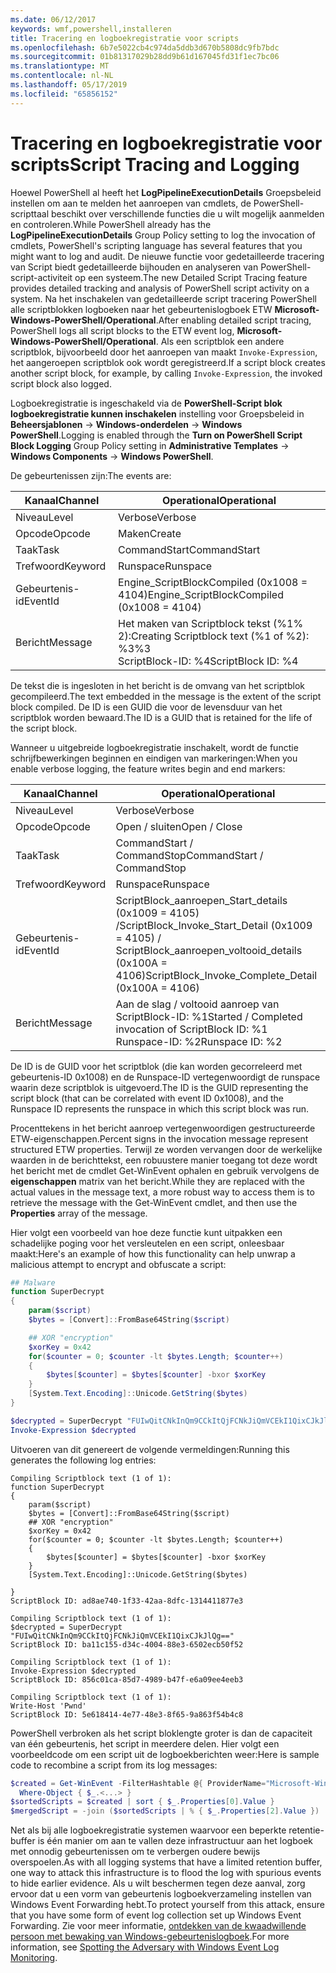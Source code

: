 ```yaml
---
ms.date: 06/12/2017
keywords: wmf,powershell,installeren
title: Tracering en logboekregistratie voor scripts
ms.openlocfilehash: 6b7e5022cb4c974da5ddb3d670b5808dc9fb7bdc
ms.sourcegitcommit: 01b81317029b28dd9b61d167045fd31f1ec7bc06
ms.translationtype: MT
ms.contentlocale: nl-NL
ms.lasthandoff: 05/17/2019
ms.locfileid: "65856152"
---
```

# <a name="script-tracing-and-logging"></a><span data-ttu-id="cef8f-103">Tracering en logboekregistratie voor scripts</span><span class="sxs-lookup"><span data-stu-id="cef8f-103">Script Tracing and Logging</span></span>

<span data-ttu-id="cef8f-104">Hoewel PowerShell al heeft het **LogPipelineExecutionDetails** Groepsbeleid instellen om aan te melden het aanroepen van cmdlets, de PowerShell-scripttaal beschikt over verschillende functies die u wilt mogelijk aanmelden en controleren.</span><span class="sxs-lookup"><span data-stu-id="cef8f-104">While PowerShell already has the **LogPipelineExecutionDetails** Group Policy setting to log the invocation of cmdlets, PowerShell's scripting language has several features that you might want to log and audit.</span></span> <span data-ttu-id="cef8f-105">De nieuwe functie voor gedetailleerde tracering van Script biedt gedetailleerde bijhouden en analyseren van PowerShell-script-activiteit op een systeem.</span><span class="sxs-lookup"><span data-stu-id="cef8f-105">The new Detailed Script Tracing feature provides detailed tracking and analysis of PowerShell script activity on a system.</span></span> <span data-ttu-id="cef8f-106">Na het inschakelen van gedetailleerde script tracering PowerShell alle scriptblokken logboeken naar het gebeurtenislogboek ETW **Microsoft-Windows-PowerShell/Operational**.</span><span class="sxs-lookup"><span data-stu-id="cef8f-106">After enabling detailed script tracing, PowerShell logs all script blocks to the ETW event log, **Microsoft-Windows-PowerShell/Operational**.</span></span> <span data-ttu-id="cef8f-107">Als een scriptblok een andere scriptblok, bijvoorbeeld door het aanroepen van maakt `Invoke-Expression`, het aangeroepen scriptblok ook wordt geregistreerd.</span><span class="sxs-lookup"><span data-stu-id="cef8f-107">If a script block creates another script block, for example, by calling `Invoke-Expression`, the invoked script block also logged.</span></span>

<span data-ttu-id="cef8f-108">Logboekregistratie is ingeschakeld via de **PowerShell-Script blok logboekregistratie kunnen inschakelen** instelling voor Groepsbeleid in **Beheersjablonen** -> **Windows-onderdelen**  ->  **Windows PowerShell**.</span><span class="sxs-lookup"><span data-stu-id="cef8f-108">Logging is enabled through the **Turn on PowerShell Script Block Logging** Group Policy setting in **Administrative Templates** -> **Windows Components** -> **Windows PowerShell**.</span></span>

<span data-ttu-id="cef8f-109">De gebeurtenissen zijn:</span><span class="sxs-lookup"><span data-stu-id="cef8f-109">The events are:</span></span>

| <span data-ttu-id="cef8f-110">Kanaal</span><span class="sxs-lookup"><span data-stu-id="cef8f-110">Channel</span></span> |                               <span data-ttu-id="cef8f-111">Operational</span><span class="sxs-lookup"><span data-stu-id="cef8f-111">Operational</span></span>                               |
| ------- | ----------------------------------------------------------------------- |
| <span data-ttu-id="cef8f-112">Niveau</span><span class="sxs-lookup"><span data-stu-id="cef8f-112">Level</span></span>   | <span data-ttu-id="cef8f-113">Verbose</span><span class="sxs-lookup"><span data-stu-id="cef8f-113">Verbose</span></span>                                                                 |
| <span data-ttu-id="cef8f-114">Opcode</span><span class="sxs-lookup"><span data-stu-id="cef8f-114">Opcode</span></span>  | <span data-ttu-id="cef8f-115">Maken</span><span class="sxs-lookup"><span data-stu-id="cef8f-115">Create</span></span>                                                                  |
| <span data-ttu-id="cef8f-116">Taak</span><span class="sxs-lookup"><span data-stu-id="cef8f-116">Task</span></span>    | <span data-ttu-id="cef8f-117">CommandStart</span><span class="sxs-lookup"><span data-stu-id="cef8f-117">CommandStart</span></span>                                                            |
| <span data-ttu-id="cef8f-118">Trefwoord</span><span class="sxs-lookup"><span data-stu-id="cef8f-118">Keyword</span></span> | <span data-ttu-id="cef8f-119">Runspace</span><span class="sxs-lookup"><span data-stu-id="cef8f-119">Runspace</span></span>                                                                |
| <span data-ttu-id="cef8f-120">Gebeurtenis-id</span><span class="sxs-lookup"><span data-stu-id="cef8f-120">EventId</span></span> | <span data-ttu-id="cef8f-121">Engine_ScriptBlockCompiled (0x1008 = 4104)</span><span class="sxs-lookup"><span data-stu-id="cef8f-121">Engine_ScriptBlockCompiled (0x1008 = 4104)</span></span>                              |
| <span data-ttu-id="cef8f-122">Bericht</span><span class="sxs-lookup"><span data-stu-id="cef8f-122">Message</span></span> | <span data-ttu-id="cef8f-123">Het maken van Scriptblock tekst (%1% 2):</span><span class="sxs-lookup"><span data-stu-id="cef8f-123">Creating Scriptblock text (%1 of %2):</span></span> </br> <span data-ttu-id="cef8f-124">%3</span><span class="sxs-lookup"><span data-stu-id="cef8f-124">%3</span></span> </br> <span data-ttu-id="cef8f-125">ScriptBlock-ID: %4</span><span class="sxs-lookup"><span data-stu-id="cef8f-125">ScriptBlock ID: %4</span></span> |


<span data-ttu-id="cef8f-126">De tekst die is ingesloten in het bericht is de omvang van het scriptblok gecompileerd.</span><span class="sxs-lookup"><span data-stu-id="cef8f-126">The text embedded in the message is the extent of the script block compiled.</span></span> <span data-ttu-id="cef8f-127">De ID is een GUID die voor de levensduur van het scriptblok worden bewaard.</span><span class="sxs-lookup"><span data-stu-id="cef8f-127">The ID is a GUID that is retained for the life of the script block.</span></span>

<span data-ttu-id="cef8f-128">Wanneer u uitgebreide logboekregistratie inschakelt, wordt de functie schrijfbewerkingen beginnen en eindigen van markeringen:</span><span class="sxs-lookup"><span data-stu-id="cef8f-128">When you enable verbose logging, the feature writes begin and end markers:</span></span>

| <span data-ttu-id="cef8f-129">Kanaal</span><span class="sxs-lookup"><span data-stu-id="cef8f-129">Channel</span></span> |                                 <span data-ttu-id="cef8f-130">Operational</span><span class="sxs-lookup"><span data-stu-id="cef8f-130">Operational</span></span>                                |
| ------- | -------------------------------------------------------------------------- |
| <span data-ttu-id="cef8f-131">Niveau</span><span class="sxs-lookup"><span data-stu-id="cef8f-131">Level</span></span>   | <span data-ttu-id="cef8f-132">Verbose</span><span class="sxs-lookup"><span data-stu-id="cef8f-132">Verbose</span></span>                                                                    |
| <span data-ttu-id="cef8f-133">Opcode</span><span class="sxs-lookup"><span data-stu-id="cef8f-133">Opcode</span></span>  | <span data-ttu-id="cef8f-134">Open / sluiten</span><span class="sxs-lookup"><span data-stu-id="cef8f-134">Open / Close</span></span>                                                               |
| <span data-ttu-id="cef8f-135">Taak</span><span class="sxs-lookup"><span data-stu-id="cef8f-135">Task</span></span>    | <span data-ttu-id="cef8f-136">CommandStart / CommandStop</span><span class="sxs-lookup"><span data-stu-id="cef8f-136">CommandStart / CommandStop</span></span>                                                 |
| <span data-ttu-id="cef8f-137">Trefwoord</span><span class="sxs-lookup"><span data-stu-id="cef8f-137">Keyword</span></span> | <span data-ttu-id="cef8f-138">Runspace</span><span class="sxs-lookup"><span data-stu-id="cef8f-138">Runspace</span></span>                                                                   |
| <span data-ttu-id="cef8f-139">Gebeurtenis-id</span><span class="sxs-lookup"><span data-stu-id="cef8f-139">EventId</span></span> | <span data-ttu-id="cef8f-140">ScriptBlock\_aanroepen\_Start\_details (0x1009 = 4105) /</span><span class="sxs-lookup"><span data-stu-id="cef8f-140">ScriptBlock\_Invoke\_Start\_Detail (0x1009 = 4105) /</span></span> </br> <span data-ttu-id="cef8f-141">ScriptBlock\_aanroepen\_voltooid\_details (0x100A = 4106)</span><span class="sxs-lookup"><span data-stu-id="cef8f-141">ScriptBlock\_Invoke\_Complete\_Detail (0x100A = 4106)</span></span> |
| <span data-ttu-id="cef8f-142">Bericht</span><span class="sxs-lookup"><span data-stu-id="cef8f-142">Message</span></span> | <span data-ttu-id="cef8f-143">Aan de slag / voltooid aanroep van ScriptBlock-ID: %1</span><span class="sxs-lookup"><span data-stu-id="cef8f-143">Started / Completed invocation of ScriptBlock ID: %1</span></span> </br> <span data-ttu-id="cef8f-144">Runspace-ID: %2</span><span class="sxs-lookup"><span data-stu-id="cef8f-144">Runspace ID: %2</span></span> |

<span data-ttu-id="cef8f-145">De ID is de GUID voor het scriptblok (die kan worden gecorreleerd met gebeurtenis-ID 0x1008) en de Runspace-ID vertegenwoordigt de runspace waarin deze scriptblok is uitgevoerd.</span><span class="sxs-lookup"><span data-stu-id="cef8f-145">The ID is the GUID representing the script block (that can be correlated with event ID 0x1008), and the Runspace ID represents the runspace in which this script block was run.</span></span>

<span data-ttu-id="cef8f-146">Procenttekens in het bericht aanroep vertegenwoordigen gestructureerde ETW-eigenschappen.</span><span class="sxs-lookup"><span data-stu-id="cef8f-146">Percent signs in the invocation message represent structured ETW properties.</span></span> <span data-ttu-id="cef8f-147">Terwijl ze worden vervangen door de werkelijke waarden in de berichttekst, een robuustere manier toegang tot deze wordt het bericht met de cmdlet Get-WinEvent ophalen en gebruik vervolgens de **eigenschappen** matrix van het bericht.</span><span class="sxs-lookup"><span data-stu-id="cef8f-147">While they are replaced with the actual values in the message text, a more robust way to access them is to retrieve the message with the Get-WinEvent cmdlet, and then use the **Properties** array of the message.</span></span>

<span data-ttu-id="cef8f-148">Hier volgt een voorbeeld van hoe deze functie kunt uitpakken een schadelijke poging voor het versleutelen en een script, onleesbaar maakt:</span><span class="sxs-lookup"><span data-stu-id="cef8f-148">Here's an example of how this functionality can help unwrap a malicious attempt to encrypt and obfuscate a script:</span></span>

```powershell
## Malware
function SuperDecrypt
{
    param($script)
    $bytes = [Convert]::FromBase64String($script)

    ## XOR "encryption"
    $xorKey = 0x42
    for($counter = 0; $counter -lt $bytes.Length; $counter++)
    {
        $bytes[$counter] = $bytes[$counter] -bxor $xorKey
    }
    [System.Text.Encoding]::Unicode.GetString($bytes)
}

$decrypted = SuperDecrypt "FUIwQitCNkInQm9CCkItQjFCNkJiQmVCEkI1QixCJkJlQg=="
Invoke-Expression $decrypted
```

<span data-ttu-id="cef8f-149">Uitvoeren van dit genereert de volgende vermeldingen:</span><span class="sxs-lookup"><span data-stu-id="cef8f-149">Running this generates the following log entries:</span></span>

```Output
Compiling Scriptblock text (1 of 1):
function SuperDecrypt
{
    param($script)
    $bytes = [Convert]::FromBase64String($script)
    ## XOR "encryption"
    $xorKey = 0x42
    for($counter = 0; $counter -lt $bytes.Length; $counter++)
    {
        $bytes[$counter] = $bytes[$counter] -bxor $xorKey
    }
    [System.Text.Encoding]::Unicode.GetString($bytes)

}
ScriptBlock ID: ad8ae740-1f33-42aa-8dfc-1314411877e3

Compiling Scriptblock text (1 of 1):
$decrypted = SuperDecrypt "FUIwQitCNkInQm9CCkItQjFCNkJiQmVCEkI1QixCJkJlQg=="
ScriptBlock ID: ba11c155-d34c-4004-88e3-6502ecb50f52

Compiling Scriptblock text (1 of 1):
Invoke-Expression $decrypted
ScriptBlock ID: 856c01ca-85d7-4989-b47f-e6a09ee4eeb3

Compiling Scriptblock text (1 of 1):
Write-Host 'Pwnd'
ScriptBlock ID: 5e618414-4e77-48e3-8f65-9a863f54b4c8
```

PowerShell verbroken als het script bloklengte groter is dan de capaciteit van één gebeurtenis, het script in meerdere delen. <span data-ttu-id="cef8f-151">Hier volgt een voorbeeldcode om een script uit de logboekberichten weer:</span><span class="sxs-lookup"><span data-stu-id="cef8f-151">Here is sample code to recombine a script from its log messages:</span></span>

```powershell
$created = Get-WinEvent -FilterHashtable @{ ProviderName="Microsoft-Windows-PowerShell"; Id = 4104 } |
  Where-Object { $_.<...> }
$sortedScripts = $created | sort { $_.Properties[0].Value }
$mergedScript = -join ($sortedScripts | % { $_.Properties[2].Value })
```

<span data-ttu-id="cef8f-152">Net als bij alle logboekregistratie systemen waarvoor een beperkte retentie-buffer is één manier om aan te vallen deze infrastructuur aan het logboek met onnodig gebeurtenissen om te verbergen oudere bewijs overspoelen.</span><span class="sxs-lookup"><span data-stu-id="cef8f-152">As with all logging systems that have a limited retention buffer, one way to attack this infrastructure is to flood the log with spurious events to hide earlier evidence.</span></span> <span data-ttu-id="cef8f-153">Als u wilt beschermen tegen deze aanval, zorg ervoor dat u een vorm van gebeurtenis logboekverzameling instellen van Windows Event Forwarding hebt.</span><span class="sxs-lookup"><span data-stu-id="cef8f-153">To protect yourself from this attack, ensure that you have some form of event log collection set up Windows Event Forwarding.</span></span> <span data-ttu-id="cef8f-154">Zie voor meer informatie, [ontdekken van de kwaadwillende persoon met bewaking van Windows-gebeurtenislogboek](https://apps.nsa.gov/iaarchive/library/reports/spotting-the-adversary-with-windows-event-log-monitoring.cfm).</span><span class="sxs-lookup"><span data-stu-id="cef8f-154">For more information, see [Spotting the Adversary with Windows Event Log Monitoring](https://apps.nsa.gov/iaarchive/library/reports/spotting-the-adversary-with-windows-event-log-monitoring.cfm).</span></span>